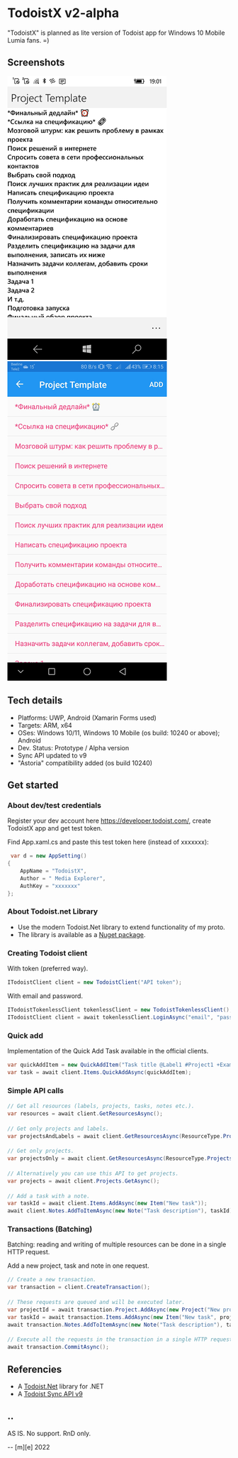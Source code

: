 # TodoistX v2-alpha

"TodoistX" is planned as lite version of Todoist app for Windows 10 Mobile Lumia fans. =)

## Screenshots

![Task List - Win10Mobile](Images/shot1.png)
![Task List - Android](Images/shot2.png)

## Tech details

- Platforms: UWP, Android (Xamarin Forms used)
- Targets: ARM, x64
- OSes: Windows 10/11, Windows 10 Mobile (os build: 10240 or above); Android
- Dev. Status: Prototype / Alpha version
- Sync API updated to v9
- "Astoria" compatibility added (os build 10240)


## Get started

### About dev/test credentials

Register your dev account here https://developer.todoist.com/, create TodoistX app and get test token.

Find App.xaml.cs and paste this test token here (instead of xxxxxxx):
```csharp
 var d = new AppSetting()
{
    AppName = "TodoistX",
    Author = " Media Explorer",
    AuthKey = "xxxxxxx"
};
```

### About Todoist.net Library
- Use the modern Todoist.Net library to extend functionality of my proto.
- The library is available as a [Nuget package](https://www.nuget.org/packages/Todoist.Net/).

### Creating Todoist client

With token (preferred way).
```csharp
ITodoistClient client = new TodoistClient("API token");
```

With email and password.
```csharp
ITodoistTokenlessClient tokenlessClient = new TodoistTokenlessClient();
ITodoistClient client = await tokenlessClient.LoginAsync("email", "password");
```

### Quick add

Implementation of the Quick Add Task available in the official clients.
```csharp
var quickAddItem = new QuickAddItem("Task title @Label1 #Project1 +ExampleUser");
var task = await client.Items.QuickAddAsync(quickAddItem);
```

### Simple API calls
```csharp
// Get all resources (labels, projects, tasks, notes etc.).
var resources = await client.GetResourcesAsync();

// Get only projects and labels.
var projectsAndLabels = await client.GetResourcesAsync(ResourceType.Projects, ResourceType.Labels);

// Get only projects.
var projectsOnly = await client.GetResourcesAsync(ResourceType.Projects);

// Alternatively you can use this API to get projects.
var projects = await client.Projects.GetAsync();

// Add a task with a note.
var taskId = await client.Items.AddAsync(new Item("New task"));
await client.Notes.AddToItemAsync(new Note("Task description"), taskId);
```

### Transactions (Batching)
Batching: reading and writing of multiple resources can be done in a single HTTP request.

Add a new project, task and note in one request.
```csharp
// Create a new transaction.
var transaction = client.CreateTransaction();

// These requests are queued and will be executed later.
var projectId = await transaction.Project.AddAsync(new Project("New project"));
var taskId = await transaction.Items.AddAsync(new Item("New task", projectId));
await transaction.Notes.AddToItemAsync(new Note("Task description"), taskId);

// Execute all the requests in the transaction in a single HTTP request.
await transaction.CommitAsync();

```

## Referencies
- A [Todoist.Net](https://github.com/olsh/todoist-net) library for .NET
- A [Todoist Sync API v9](https://developer.todoist.com/sync/v9/)


## ..
AS IS. No support. RnD only.


-- [m][e] 2022